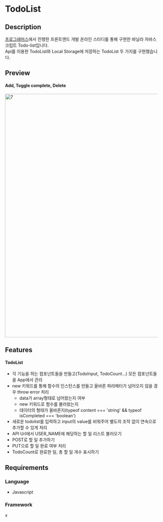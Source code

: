 # TodoList

## Description

[프로그래머스](https://programmers.co.kr/)에서 진행한 프론트엔드 개발 온라인 스터디를 통해 구현한 바닐라 자바스크립트 Todo-list입니다. <br/>Api를 이용한 TodoList와 Local Storage에 저장하는 TodoList 두 가지를 구현했습니다.

## Preview
#### Add, Toggle complete, Delete
  <img width="800" alt="7" src="https://user-images.githubusercontent.com/71836751/108251703-191afa00-719b-11eb-9376-ebe934e3df6a.gif">


## Features

#### TodoList
- 각 기능을 하는 컴포넌트들을 만들고(TodoInput, TodoCount...) 모든 컴포넌트들을 App에서 관리
- new 키워드를 통해 함수의 인스턴스를 만들고 올바른 파라메터가 넘어오지 않을 경우 throw error 처리
  - data가 array형태로 넘어왔는지 여부 
  - new 키워드로 함수를 불러왔는지
  - 데이터의 형태가 올바른지(typeof content === 'string' && typeof isCompleted === 'boolean')
- 새로운 todolist를 입력하고 input의 value를 비워주어 별도의 조작 없이 연속으로 추가할 수 있게 처리
- API Url에서 USER_NAME에 해당하는 할 일 리스트 불러오기
- POST로 할 일 추가하기
- PUT으로 할 일 완료 여부 처리
- TodoCount로 완료한 일, 총 할 일 개수 표시하기

## Requirements

### Language

  - Javascript
  
  
### Framework
 x

